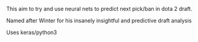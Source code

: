This aim to try and use neural nets to predict next pick/ban in dota 2 draft.

Named after Winter for his insanely insightful and predictive draft analysis

Uses keras/python3